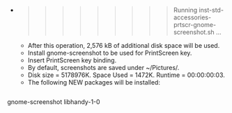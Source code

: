 * >>>>>>>>> Running inst-std-accessories-prtscr-gnome-screenshot.sh ...
  * After this operation, 2,576 kB of additional disk space will be used.
  * Install gnome-screenshot to be used for PrintScreen key.
  * Insert PrintScreen key binding.
  * By default, screenshots are saved under ~/Pictures/.
  * Disk size = 5178976K. Space Used = 1472K. Runtime = 00:00:00:03.
  * The following NEW packages will be installed:
  ```bash
gnome-screenshot libhandy-1-0
  ```
